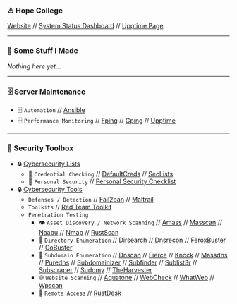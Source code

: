 ### ⚓ Hope College
[Website](https://hope.edu) // [System Status Dashboard](https://status.hope.edu) // [Upptime Page](https://github.com/Hope-College-CIT/status)

---

### 👾 Some Stuff I Made

*Nothing here yet...*

---

### 🗄️ Server Maintenance
- 🗄️ ```Automation``` // [Ansible](https://github.com/ansible/ansible)
- 🗄️ ```Performance Monitoring``` // [Fping](https://github.com/schweikert/fping) // [Gping](https://github.com/orf/gping) // [Upptime](https://github.com/upptime/upptime)

---

### 🧰 Security Toolbox
- 🔒 [Cybersecurity Lists](https://github.com/stars/RabbitAtHope/lists/cybersecurity-lists)
  - 🔑 ```Credential Checking```  // [DefaultCreds](https://github.com/ihebski/DefaultCreds-cheat-sheet) // [SecLists](https://github.com/danielmiessler/SecLists)
  - 🔑 ```Personal Security``` // [Personal Security Checklist](https://github.com/Lissy93/personal-security-checklist)
- 🔒 [Cybersecurity Tools](https://github.com/stars/RabbitAtHope/lists/cybersecurity-tools)
  - ```Defenses / Detection```  //  [Fail2ban](https://github.com/fail2ban/fail2ban) // [Maltrail](https://github.com/stamparm/maltrail)
  - ```Toolkits```  //  [Red Team Toolkit](https://github.com/infosecn1nja/Red-Teaming-Toolkit)
  - ```Penetration Testing```
    - 👁️ ```Asset Discovery / Network Scanning``` // [Amass](https://github.com/owasp-amass/amass) // [Masscan](https://github.com/robertdavidgraham/masscan) // [Naabu](https://github.com/projectdiscovery/naabu) // [Nmap](https://github.com/nmap/nmap) // [RustScan](https://github.com/RustScan/RustScan)
    - 📁 ```Directory Enumeration```  //  [Dirsearch](https://github.com/maurosoria/dirsearch) // [Dnsrecon](https://github.com/darkoperator/dnsrecon) // [FeroxBuster](https://github.com/epi052/feroxbuster) // [GoBuster](https://github.com/OJ/gobuster)
    - 📁 ```Subdomain Enumeration```  //  [Dnscan](https://github.com/rbsec/dnscan) // [Fierce](https://github.com/mschwager/fierce) // [Knock](https://github.com/guelfoweb/knock) // [Massdns](https://github.com/blechschmidt/massdns) // [Puredns](https://github.com/d3mondev/puredns) // [Subdomainizer](https://github.com/nsonaniya2010/SubDomainizer) // [Subfinder](https://github.com/projectdiscovery/subfinder) // [Sublist3r](https://github.com/aboul3la/Sublist3r) // [Subscraper](https://github.com/m8sec/subscraper) // [Sudomy](https://github.com/screetsec/Sudomy) // [TheHarvester](https://github.com/laramies/theHarvester)
    - 🌐 ```Website Scanning``` // [Aquatone](https://github.com/michenriksen/aquatone) // [WebCheck](https://github.com/Lissy93/web-check) // [WhatWeb](https://github.com/urbanadventurer/WhatWeb) // [Wpscan](https://github.com/wpscanteam/wpscan)
    - 🔑 ```Remote Access``` // [RustDesk](https://github.com/rustdesk/rustdesk)
